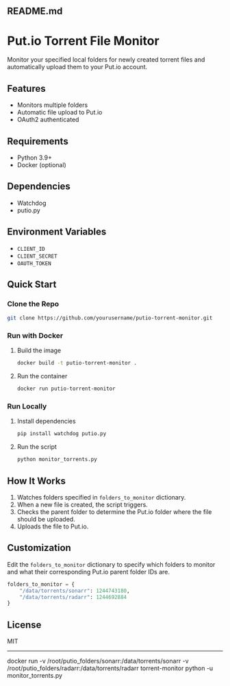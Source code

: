
## README.md

# Put.io Torrent File Monitor

Monitor your specified local folders for newly created torrent files and automatically upload them to your Put.io account.

## Features
- Monitors multiple folders
- Automatic file upload to Put.io
- OAuth2 authenticated

## Requirements
- Python 3.9+
- Docker (optional)

## Dependencies
- Watchdog
- putio.py

## Environment Variables
- `CLIENT_ID`
- `CLIENT_SECRET`
- `OAUTH_TOKEN`

## Quick Start

### Clone the Repo
```bash
git clone https://github.com/yourusername/putio-torrent-monitor.git
```

### Run with Docker

1. Build the image
   ```bash
   docker build -t putio-torrent-monitor .
   ```
2. Run the container
   ```bash
   docker run putio-torrent-monitor
   ```

### Run Locally

1. Install dependencies
   ```bash
   pip install watchdog putio.py
   ```
2. Run the script
   ```bash
   python monitor_torrents.py
   ```

## How It Works

1. Watches folders specified in `folders_to_monitor` dictionary.
2. When a new file is created, the script triggers.
3. Checks the parent folder to determine the Put.io folder where the file should be uploaded.
4. Uploads the file to Put.io.

## Customization

Edit the `folders_to_monitor` dictionary to specify which folders to monitor and what their corresponding Put.io parent folder IDs are.

```python
folders_to_monitor = {
    "/data/torrents/sonarr": 1244743180,
    "/data/torrents/radarr": 1244692884
}
```

## License

MIT

---

docker run -v /root/putio_folders/sonarr:/data/torrents/sonarr -v /root/putio_folders/radarr:/data/torrents/radarr torrent-monitor python -u monitor_torrents.py
